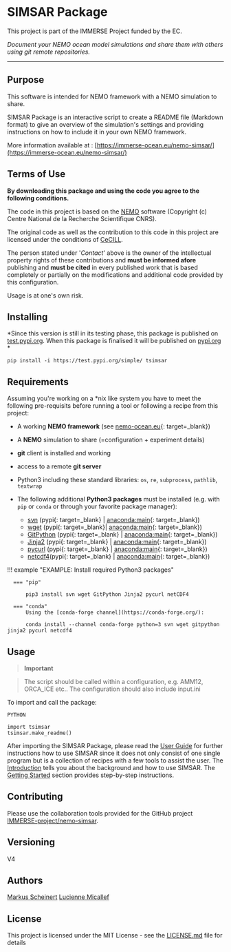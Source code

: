 # SIMSAR Package
This project is part of the IMMERSE Project funded by the EC.

*Document your NEMO ocean model simulations and share them with others using git remote repositories.* 
____

## Purpose

This software is intended for NEMO framework with a NEMO simulation to share. 

SIMSAR Package is an interactive script to create a README file (Markdown format) to give an overview of the simulation's settings and providing instructions on how to include it in your own NEMO framework.

More information available at : [https://immerse-ocean.eu/nemo-simsar/](https://immerse-ocean.eu/nemo-simsar/)


## Terms of Use

**By downloading this package and using the code you agree to the following conditions.**

The code in this project is based on the [NEMO](http://www.nemo-ocean.eu) software (Copyright (c) Centre National de la Recherche Scientifique CNRS).

The original code as well as the contribution to this code in this project are licensed under the conditions of [CeCILL](http://www.cecill.info). 

The person stated under '*Contact*' above is the owner of the intellectual property rights of these contributions and **must be informed afore** publishing and **must be cited** in every published work that is based completely or partially on the modifications and additional code provided by this configuration.

Usage is at one's own risk. 

## Installing

*Since this version is still in its testing phase, this package is published on [test.pypi.org](https://test.pypi.org/). When this package is finalised it will be published on [pypi.org](pypi.org) *


```
pip install -i https://test.pypi.org/simple/ tsimsar
```

## Requirements

Assuming you're working on a *nix like system you have to meet the following pre-requisits before running a tool or following a recipe from this project:

- A working **NEMO framework** (see [nemo-ocean.eu](nemo-ocean.eu){: target=_blank})

- A **NEMO** simulation to share (=configuration + experiment details)

- **git** client is installed and working

- access to a remote **git server**

- Python3 including these standard libraries: `os`, `re`, `subprocess`, `pathlib`, `textwrap`

- The following additional **Python3 packages** must be installed (e.g. with `pip` or `conda` or through your favorite package manager):

    - [svn](https://pypi.org/project/svn/) (pypi{: target=_blank} | [anaconda:main](https://anaconda.org/main/svn){: target=_blank})
    - [wget](https://pypi.org/project/wget/) (pypi{: target=_blank}| [anaconda:main](https://anaconda.org/main/wget){: target=_blank})
    - [GitPython](https://pypi.org/project/GitPython/) (pypi{: target=_blank} | [anaconda:main](https://anaconda.org/main/gitpython){: target=_blank})
    - [Jinja2](https://pypi.org/project/Jinja2/) (pypi{: target=_blank} | [anaconda:main](https://anaconda.org/main/jinja2){: target=_blank})
    - [pycurl](https://pypi.org/project/pycurl/) (pypi{: target=_blank} | [anaconda:main](https://anaconda.org/main/pycurl){: target=_blank})
    - [netcdf4](https://pypi.org/project/netCDF4/)(pypi{: target=_blank} | [anaconda:main](https://anaconda.org/main/netcdf4){: target=_blank})

!!! example "EXAMPLE: Install required Python3 packages"

```
  === "pip"

      pip3 install svn wget GitPython Jinja2 pycurl netCDF4
      
  === "conda"
      Using the [conda-forge channel](https://conda-forge.org/):
      
      conda install --channel conda-forge python=3 svn wget gitpython jinja2 pycurl netcdf4
```

## Usage

>**Important**

>The script should be called within a configuration, e.g. AMM12, ORCA_ICE etc..
>The configuration should also include input.ini


To import and call the package:
```
PYTHON

import tsimsar
tsimsar.make_readme()
```

After importing the SIMSAR Package, please read the [User Guide](https://immerse-ocean.eu/nemo-simsar/introduction.html) for further instructions how to use SIMSAR since it does not only consist of one single program but is a collection of recipes with a few tools to assist the user. The [Introduction](https://immerse-ocean.eu/nemo-simsar/introduction.html) tells you about the background and how to use SIMSAR. The [Getting Started](https://immerse-ocean.eu/nemo-simsar/gettingstarted.html) section provides step-by-step instructions.

## Contributing

Please use the collaboration tools provided for the GitHub project [IMMERSE-project/nemo-simsar](https://github.com/immerse-project/nemo-simsar).

## Versioning

V4

## Authors

[Markus Scheinert](mscheinert@geomar.de)
[Lucienne Micallef](lmicallef@geomar.de)


## License

This project is licensed under the MIT License - see the [LICENSE.md](LICENSE.md) file for details